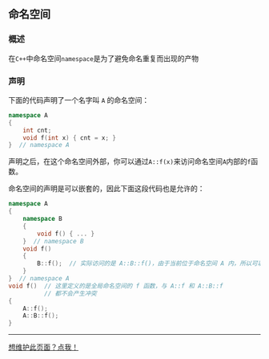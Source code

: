 ## 命名空间

### 概述

在`C++`中命名空间`namespace`是为了避免命名重复而出现的产物

### 声明

下面的代码声明了一个名字叫 `A` 的命名空间：

```cpp
namespace A 
{
    int cnt;
    void f(int x) { cnt = x; }
}  // namespace A
```

声明之后，在这个命名空间外部，你可以通过`A::f(x)`来访问命名空间`A`内部的`f`函数。

命名空间的声明是可以嵌套的，因此下面这段代码也是允许的：

```cpp
namespace A 
{
	namespace B 
    {
        void f() { ... }
    }  // namespace B
    void f() 
    {
        B::f();  // 实际访问的是 A::B::f()，由于当前位于命名空间 A 内，所以可以省略前面的 A::
    }
}  // namespace A
void f()  // 这里定义的是全局命名空间的 f 函数，与 A::f 和 A::B::f         
          // 都不会产生冲突
{
    A::f();
    A::B::f();
}
```



------

[想维护此页面？点我！](https://github.com/FBIWZH/cppsource/blob/main/basic/namespace.md)